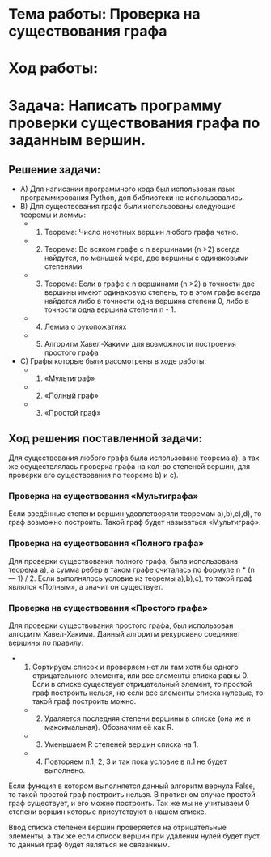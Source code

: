 # Тема работы: Проверка на существования графа

# Ход работы:

# Задача: Написать программу проверки существования графа по заданным вершин.

## Решение задачи:
- A) Для написании программного кода был использован язык программирования Python, доп библиотеки не использовались.
- B) Для существования графа были использованы следующие теоремы и леммы:
	- 1. Теорема: Число нечетных вершин любого графа четно.
	- 2. Теорема: Во всяком графе с n вершинами (n >2) всегда найдутся, по 	меньшей мере, две вершины с одинаковыми степенями.
	- 3. Теорема: Если в графе с n вершинами (n >2) в точности две 	вершины имеют одинаковую степень, то в этом графе всегда найдется 	либо в точности одна вершина степени 0, 	либо в точности одна 	вершина степени n - 1.
	- 4. Лемма о рукопожатиях
	- 5. Алгоритм Хавел-Хакими для возможности построения простого 	графа
- C) Графы которые были рассмотрены в ходе работы:
	- 1. «Мультиграф»
	- 2. «Полный граф»
	- 3. «Простой граф»


## Ход решения поставленной задачи:

Для существования любого графа была использована теорема a), а так же 
осуществлялась проверка графа на кол-во степеней вершин, для проверки его существования по теореме b) и c). 


### Проверка на существования «Мультиграфа»

Если введённые степени вершин удовлетворяли теоремам а),b),c),d), то граф возможно построить. Такой граф будет называться «Мультиграф».


### Проверка на существования «Полного графа»

Для проверки существования полного графа, была использована теорема а), а сумма ребер в таком графе считалась по формуле n * (n — 1) / 2. Если выполнялось условие из теоремы a),b),c), то такой граф являлся «Полным», а значит он существует. 


### Проверка на существования «Простого графа»

Для проверки существования простого графа, был использован алгоритм  Хавел-Хакими. Данный алгоритм рекурсивно соединяет вершины по правилу: 

- 1. Сортируем список и проверяем нет ли там хотя бы одного 	отрицательного элемента, или все элементы списка равны 0. Если в 	списке существует отрицательный элемент, то простой граф 	построить нельзя, но если все элементы списка нулевые, то такой 	граф 	построить можно.
	- 2. Удаляется последняя степени вершины в списке (она же и 	максимальная). Обозначим её как R.
	- 3. Уменьшаем R степеней вершин списка на 1.
	- 4. Повторяем п.1, 2, 3 и так пока условие в п.1 не будет выполнено.

Если  функция в котором выполняется данный алгоритм вернула False, то такой простой граф построить нельзя. В противном случае простой граф существует, и его можно построить. Так же мы не учитываем 0 степени вершин которые присутствуют в нашем списке.

Ввод списка степеней вершин проверяется на отрицательные элементы, а так же если список вершин при удалении нулей будет пуст, то данный граф будет являться не связанным.
